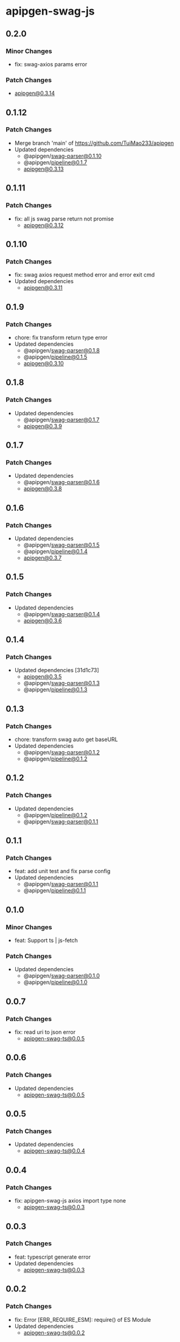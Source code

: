 # apipgen-swag-js

## 0.2.0

### Minor Changes

- fix: swag-axios params error

### Patch Changes

- apipgen@0.3.14

## 0.1.12

### Patch Changes

- Merge branch 'main' of https://github.com/TuiMao233/apipgen
- Updated dependencies
  - @apipgen/swag-parser@0.1.10
  - @apipgen/pipeline@0.1.7
  - apipgen@0.3.13

## 0.1.11

### Patch Changes

- fix: all js swag parse return not promise
  - apipgen@0.3.12

## 0.1.10

### Patch Changes

- fix: swag axios request method error and error exit cmd
- Updated dependencies
  - apipgen@0.3.11

## 0.1.9

### Patch Changes

- chore: fix transform return type error
- Updated dependencies
  - @apipgen/swag-parser@0.1.8
  - @apipgen/pipeline@0.1.5
  - apipgen@0.3.10

## 0.1.8

### Patch Changes

- Updated dependencies
  - @apipgen/swag-parser@0.1.7
  - apipgen@0.3.9

## 0.1.7

### Patch Changes

- Updated dependencies
  - @apipgen/swag-parser@0.1.6
  - apipgen@0.3.8

## 0.1.6

### Patch Changes

- Updated dependencies
  - @apipgen/swag-parser@0.1.5
  - @apipgen/pipeline@0.1.4
  - apipgen@0.3.7

## 0.1.5

### Patch Changes

- Updated dependencies
  - @apipgen/swag-parser@0.1.4
  - apipgen@0.3.6

## 0.1.4

### Patch Changes

- Updated dependencies [31d1c73]
  - apipgen@0.3.5
  - @apipgen/swag-parser@0.1.3
  - @apipgen/pipeline@0.1.3

## 0.1.3

### Patch Changes

- chore: transform swag auto get baseURL
- Updated dependencies
  - @apipgen/swag-parser@0.1.2
  - @apipgen/pipeline@0.1.2

## 0.1.2

### Patch Changes

- Updated dependencies
  - @apipgen/pipeline@0.1.2
  - @apipgen/swag-parser@0.1.1

## 0.1.1

### Patch Changes

- feat: add unit test and fix parse config
- Updated dependencies
  - @apipgen/swag-parser@0.1.1
  - @apipgen/pipeline@0.1.1

## 0.1.0

### Minor Changes

- feat: Support ts | js-fetch

### Patch Changes

- Updated dependencies
  - @apipgen/swag-parser@0.1.0
  - @apipgen/pipeline@0.1.0

## 0.0.7

### Patch Changes

- fix: read uri to json error
  - apipgen-swag-ts@0.0.5

## 0.0.6

### Patch Changes

- Updated dependencies
  - apipgen-swag-ts@0.0.5

## 0.0.5

### Patch Changes

- Updated dependencies
  - apipgen-swag-ts@0.0.4

## 0.0.4

### Patch Changes

- fix: apipgen-swag-js axios import type none
  - apipgen-swag-ts@0.0.3

## 0.0.3

### Patch Changes

- feat: typescript generate error
- Updated dependencies
  - apipgen-swag-ts@0.0.3

## 0.0.2

### Patch Changes

- fix: Error [ERR_REQUIRE_ESM]: require() of ES Module
- Updated dependencies
  - apipgen-swag-ts@0.0.2
